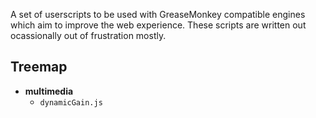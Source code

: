 A set of userscripts to be used with GreaseMonkey compatible engines which aim to improve the web experience. These scripts
are written out ocassionally out of frustration mostly.

## Treemap

- **multimedia**
  - `dynamicGain.js`
